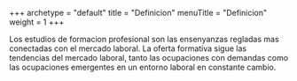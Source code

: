 +++
archetype = "default"
title = "Definicion"
menuTitle = "Definicion"
weight = 1
+++

Los estudios de formacion profesional son las ensenyanzas regladas mas conectadas con el mercado laboral. La oferta formativa sigue las tendencias del mercado laboral, tanto las ocupaciones con demandas como las ocupaciones emergentes en un entorno laboral en constante cambio.

